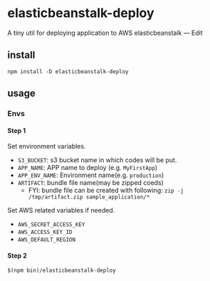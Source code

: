 elasticbeanstalk-deploy
=============================

A tiny util for deploying application to AWS elasticbeanstalk — Edit


## install

```
npm install -D elasticbeanstalk-deploy
```

## usage

### Envs

#### Step 1

Set environment variables.

- `S3_BUCKET`: s3 bucket name in which codes will be put.
- `APP_NAME`: APP name to deploy (e.g. `MyFirstApp`)
- `APP_ENV_NAME`: Environment name(e.g. `production`)
- `ARTIFACT`: bundle file name(may be zipped coeds)
  -  FYI: bundle file can be created with following:  `zip -j /tmp/artifact.zip sample_application/*`

Set AWS related variables if needed.

- `AWS_SECRET_ACCESS_KEY`
- `AWS_ACCESS_KEY_ID`
- `AWS_DEFAULT_REGION`

#### Step 2


```
$(npm bin)/elasticbeanstalk-deploy
```
